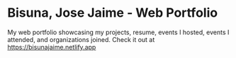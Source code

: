 # Bisuna, Jose Jaime - Web Portfolio

My web portfolio showcasing my projects, resume, events I hosted, events I attended, and organizations joined. Check it out at https://bisunajaime.netlify.app